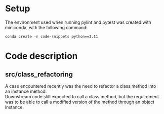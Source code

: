 # Setup
The environment used when running pylint and pytest was created with miniconda, with the following command:
```batch
conda create -n code-snippets python==3.11
```

# Code description
## src/class_refactoring
A case encountered recently was the need to refactor a class method into an instance method.  
Downstream code still expected to call a class method, but the requirement was to be able to call a modified version of the method through an object instance.